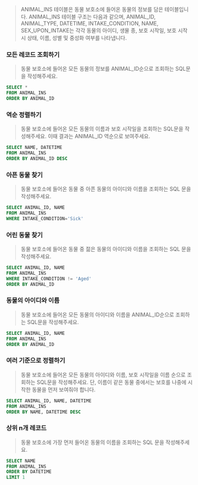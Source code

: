 > ANIMAL_INS 테이블은 동물 보호소에 들어온 동물의 정보를 담은 테이블입니다. ANIMAL_INS 테이블 구조는 다음과 같으며, ANIMAL_ID, ANIMAL_TYPE, DATETIME, INTAKE_CONDITION, NAME, SEX_UPON_INTAKE는 각각 동물의 아이디, 생물 종, 보호 시작일, 보호 시작 시 상태, 이름, 성별 및 중성화 여부를 나타냅니다. 

### 모든 레코드 조회하기

> 동물 보호소에 들어온 모든 동물의 정보를 ANIMAL_ID순으로 조회하는 SQL문을 작성해주세요.

```sql
SELECT *
FROM ANIMAL_INS
ORDER BY ANIMAL_ID
```

### 역순 정렬하기

> 동물 보호소에 들어온 모든 동물의 이름과 보호 시작일을 조회하는 SQL문을 작성해주세요. 이때 결과는 ANIMAL_ID 역순으로 보여주세요.

```sql
SELECT NAME, DATETIME
FROM ANIMAL_INS
ORDER BY ANIMAL_ID DESC
```

### 아픈 동물 찾기

> 동물 보호소에 들어온 동물 중 아픈 동물의 아이디와 이름을 조회하는 SQL 문을 작성해주세요.

```sql
SELECT ANIMAL_ID, NAME
FROM ANIMAL_INS
WHERE INTAKE_CONDITION='Sick'
```

### 어린 동물 찾기

> 동물 보호소에 들어온 동물 중 젊은 동물의 아이디와 이름을 조회하는 SQL 문을 작성해주세요.

```sql
SELECT ANIMAL_ID, NAME
FROM ANIMAL_INS
WHERE INTAKE_CONDITION != 'Aged'
ORDER BY ANIMAL_ID
```

### 동물의 아이디와 이름

> 동물 보호소에 들어온 모든 동물의 아이디와 이름을 ANIMAL_ID순으로 조회하는 SQL문을 작성해주세요.

```sql
SELECT ANIMAL_ID, NAME
FROM ANIMAL_INS
ORDER BY ANIMAL_ID
```

### 여러 기준으로 정렬하기

> 동물 보호소에 들어온 모든 동물의 아이디와 이름, 보호 시작일을 이름 순으로 조회하는 SQL문을 작성해주세요. 단, 이름이 같은 동물 중에서는 보호를 나중에 시작한 동물을 먼저 보여줘야 합니다.

```sql
SELECT ANIMAL_ID, NAME, DATETIME
FROM ANIMAL_INS
ORDER BY NAME, DATETIME DESC
```

### 상위 n개 레코드

> 동물 보호소에 가장 먼저 들어온 동물의 이름을 조회하는 SQL 문을 작성해주세요.

```sql
SELECT NAME
FROM ANIMAL_INS
ORDER BY DATETIME
LIMIT 1
```
